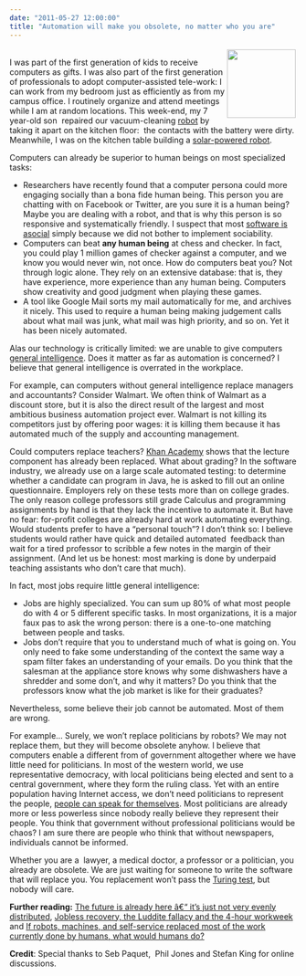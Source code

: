 ```yaml
---
date: "2011-05-27 12:00:00"
title: "Automation will make you obsolete, no matter who you are"
---
```




<img decoding="async" style="float: right; margin: 3px; width: 120px;" src="https://solarbotics.com/" alt /><br/>
I was part of the first generation of kids to receive computers as gifts. I was also part of the first generation of professionals to adopt computer-assisted tele-work: I can work from my bedroom just as efficiently as from my campus office. I routinely organize and attend meetings while I am at random locations. This week-end, my 7 year-old son  repaired our vacuum-cleaning [robot](http://www.irobot.com/) by taking it apart on the kitchen floor:  the contacts with the battery were dirty. Meanwhile, I was on the kitchen table building a [solar-powered robot](https://solarbotics.com/product/k_pp/).

Computers can already be superior to human beings on most specialized tasks:

- Researchers have recently found that a computer persona could more engaging socially than a bona fide human being. This person you are chatting with on Facebook or Twitter, are you sure it is a human being? Maybe you are dealing with a robot, and that is why this person is so responsive and systematically friendly. I suspect that most [software is asocial](http://www.daniel-lemire.com/blog/archives/2008/05/26/my-spam-filter-is-asocial/) simply because we did not bother to implement sociability.
- Computers can beat __any human being__ at chess and checker. In fact, you could play 1 million games of checker against a computer, and we know you would never win, not once. How do computers beat you? Not through logic alone. They rely on an extensive database: that is, they have experience, more experience than any human being. Computers show creativity and good judgment when playing these games.
- A tool like Google Mail sorts my mail automatically for me, and archives it nicely. This used to require a human being making judgement calls about what mail was junk, what mail was high priority, and so on. Yet it has been nicely automated.


Alas our technology is critically limited: we are unable to give computers [general intelligence](/lemire/blog/2010/07/13/general-versus-domain-intelligence/). Does it matter as far as automation is concerned? I believe that general intelligence is overrated in the workplace.

For example, can computers without general intelligence replace managers and accountants? Consider Walmart. We often think of Walmart as a discount store, but it is also the direct result of the largest and most ambitious business automation project ever. Walmart is not killing its competitors just by offering poor wages: it is killing them because it has automated much of the supply and accounting management.

Could computers replace teachers? [Khan Academy](https://www.khanacademy.org/) shows that the lecture component has already been replaced. What about grading? In the software industry, we already use on a large scale automated testing: to determine whether a candidate can program in Java, he is asked to fill out an online questionnaire. Employers rely on these tests more than on college grades. The only reason college professors still grade Calculus and programming assignments by hand is that they lack the incentive to automate it. But have no fear: for-profit colleges are already hard at work automating everything. Would students prefer to have a &ldquo;personal touch&rdquo;? I don&rsquo;t think so: I believe students would rather have quick and detailed automated  feedback than wait for a tired professor to scribble a few notes in the margin of their assignment. (And let us be honest: most marking is done by underpaid teaching assistants who don&rsquo;t care that much).

In fact, most jobs require little general intelligence:

- Jobs are highly specialized. You can sum up 80% of what most people do with 4 or 5 different specific tasks. In most organizations, it is a major faux pas to ask the wrong person: there is a one-to-one matching between people and tasks.
- Jobs don&rsquo;t require that you to understand much of what is going on. You only need to fake some understanding of the context the same way a spam filter fakes an understanding of your emails. Do you think that the salesman at the appliance store knows why some dishwashers have a shredder and some don&rsquo;t, and why it matters? Do you think that the professors know what the job market is like for their graduates?


Nevertheless, some believe their job cannot be automated. Most of them are wrong.

For example&hellip; Surely, we won&rsquo;t replace politicians by robots? We may not replace them, but they will become obsolete anyhow. I believe that computers enable a different from of government altogether where we have little need for politicians. In most of the western world, we use representative democracy, with local politicians being elected and sent to a central government, where they form the ruling class. Yet with an entire population having Internet access, we don&rsquo;t need politicians to represent the people, [people can speak for themselves](/lemire/blog/2011/01/11/demarchy-and-probabilistic-algorithms/). Most politicians are already more or less powerless since nobody really believe they represent their people. You think that government without professional politicians would be chaos? I am sure there are people who think that without newspapers, individuals cannot be informed.

Whether you are a  lawyer, a medical doctor, a professor or a politician, you already are obsolete. We are just waiting for someone to write the software that will replace you. You replacement won&rsquo;t pass the [Turing test](https://en.wikipedia.org/wiki/Turing_test), but nobody will care.

__Further reading:__ [The future is already here â€“ it&rsquo;s just not very evenly distributed](/lemire/blog/2010/10/21/the-future-is-already-here-%e2%80%93-its-just-not-very-evenly-distributed/), [Jobless recovery, the Luddite fallacy and the 4-hour workweek](/lemire/blog/2011/03/07/jobless-recovery-the-luddite-fallacy-and-the-4-hour-workweek/) and [If robots, machines, and self-service replaced most of the work currently done by humans, what would humans do?](https://www.quora.com/Automation/If-robots-machines-and-self-service-systems-replace-most-of-the-work-currently-done-by-humans-what-would-humans-do?__snids__=20019906#ans554684)

__Credit__: Special thanks to Seb Paquet,  Phil Jones and Stefan King for online discussions.

